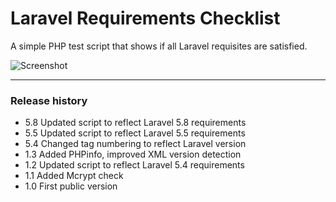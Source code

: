 # Laravel Requirements Checklist

A simple PHP test script that shows if all Laravel requisites are satisfied.


![Screenshot](/../screenshots/screenshot.png?raw=true "Screenshot")

---

### Release history

 - 5.8 Updated script to reflect Laravel 5.8 requirements
 - 5.5  Updated script to reflect Laravel 5.5 requirements
 - 5.4  Changed tag numbering to reflect Laravel version
 - 1.3 	Added PHPinfo, improved XML version detection
 - 1.2 	Updated script to reflect Laravel 5.4 requirements
 - 1.1 	Added Mcrypt check
 - 1.0 	First public version
